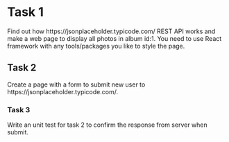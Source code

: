 <h1>Task 1</h1>
Find out how https://jsonplaceholder.typicode.com/ REST API works and make a web page to display all photos in album id:1. You need to use React framework with any tools/packages you like to style the page.

<h2>Task 2</h2>
Create a page with a form to submit new user to https://jsonplaceholder.typicode.com/.

<h3>Task 3</h3>
Write an unit test for task 2 to confirm the response from server when submit.
